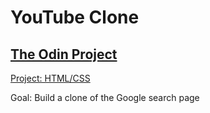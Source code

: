 YouTube Clone
=============

[The Odin Project](http://www.theodinproject.com)
-------------------------------------------------

[Project: HTML/CSS](http://www.theodinproject.com/web-development-101/html-css)

Goal: Build a clone of the Google search page
